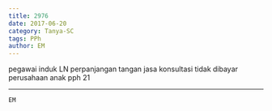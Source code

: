 ```yaml
---
title: 2976
date: 2017-06-20
category: Tanya-SC
tags: PPh
author: EM
---
```


pegawai induk LN perpanjangan tangan jasa konsultasi tidak dibayar perusahaan anak pph 21

---



`EM`
